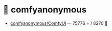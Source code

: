 # 👤 comfyanonymous

- [comfyanonymous/ComfyUI](https://github.com/comfyanonymous/ComfyUI) — 75776 ⭐️ / 8270 🍴
